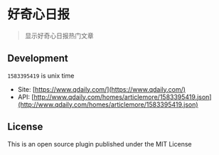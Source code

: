 # 好奇心日报

> 显示好奇心日报热门文章

## Development

`1583395419` is unix time

* Site: [https://www.qdaily.com/](https://www.qdaily.com/)
* API: [http://www.qdaily.com/homes/articlemore/1583395419.json](http://www.qdaily.com/homes/articlemore/1583395419.json)

## License

This is an open source plugin published under the MIT License